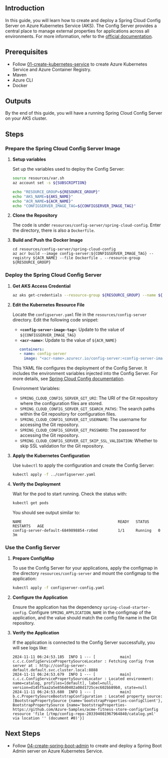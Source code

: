 ## Introduction

In this guide, you will learn how to create and deploy a Spring Cloud Config Server on Azure Kubernetes Service (AKS). The Config Server provides a central place to manage external properties for applications across all environments. For more information, refer to the [official documentation](https://cloud.spring.io/spring-cloud-config/reference/html/).

## Prerequisites

- Follow [01-create-kubernetes-service](./01-create-kubernetes-service.md) to create Azure Kubernetes Service and Azure Container Registry.
- Maven
- Azure CLI
- Docker

## Outputs

By the end of this guide, you will have a running Spring Cloud Config Server on your AKS cluster.

## Steps

### Prepare the Spring Cloud Config Server Image

1. **Setup variables**
   
   Set up the variables used to deploy the Config Server:
   ```bash
   source resources/var.sh
   az account set -s ${SUBSCRIPTION}

   echo "RESOURCE_GROUP=${RESOURCE_GROUP}"
   echo "AKS_NAME=${AKS_NAME}"
   echo "ACR_NAME=${ACR_NAME}"
   echo "CONFIGSERVER_IMAGE_TAG=${CONFIGSERVER_IMAGE_TAG}"
   ```

2. **Clone the Repository**

   The code is under `resources/config-server/spring-cloud-config`. Enter the directory, there is also a `Dockerfile`.

3. **Build and Push the Docker Image**

    ```azurecli
    cd resources/config-server/spring-cloud-config
    az acr build --image config-server:${CONFIGSERVER_IMAGE_TAG} --registry ${ACR_NAME} --file Dockerfile . --resource-group ${RESOURCE_GROUP}
    ```

### Deploy the Spring Cloud Config Server

1. **Get AKS Access Credential**

   ```bash
   az aks get-credentials --resource-group ${RESOURCE_GROUP} --name ${AKS_NAME} --admin
   ```

2. **Edit the Kubernetes Resource File**

   Locate the `configserver.yaml` file in the `resources/config-server` directory. Edit the following code snippet:

   - **`<config-server-image-tag>`**: Update to the value of `${CONFIGSERVER_IMAGE_TAG}`
   - **`<acr-name>`**: Update to the value of `${ACR_NAME}`

   ```yaml
      containers:
      - name: config-server
        image: "<acr-name>.azurecr.io/config-server:<config-server-image-tag>"
   ```

   This YAML file configures the deployment of the Config Server. It includes the environment variables injected into the Config Server. For more details, see [Spring Cloud Config documentation](https://docs.spring.io/spring-cloud-config/docs/current/reference/html/#_git_backend).

   Environment Variables:
   - `SPRING_CLOUD_CONFIG_SERVER_GIT_URI`: The URI of the Git repository where the configuration files are stored.
   - `SPRING_CLOUD_CONFIG_SERVER_GIT_SEARCH_PATHS`: The search paths within the Git repository for configuration files.
   - `SPRING_CLOUD_CONFIG_SERVER_GIT_USERNAME`: The username for accessing the Git repository.
   - `SPRING_CLOUD_CONFIG_SERVER_GIT_PASSWORD`: The password for accessing the Git repository.
   - `SPRING_CLOUD_CONFIG_SERVER_GIT_SKIP_SSL_VALIDATION`: Whether to skip SSL validation for the Git repository.

3. **Apply the Kubernetes Configuration**

   Use `kubectl` to apply the configuration and create the Config Server:

   ```bash
   kubectl apply -f ../configserver.yaml
   ```

4. **Verify the Deployment**

   Wait for the pod to start running. Check the status with:

   ```bash
   kubectl get pods
   ```

   You should see output similar to:

   ```
   NAME                                           READY   STATUS    RESTARTS   AGE
   config-server-default-6849898854-rz6md         1/1     Running   0          3m
   ```

### Use the Config Server

1. **Prepare ConfigMap**

   To use the Config Server for your applications, apply the configmap in the directory `resources/config-server` and mount the configmap to the application:

   ```bash
   kubectl apply -f configserver-config.yaml
   ```

2. **Configure the Application**

   Ensure the application has the dependency `spring-cloud-starter-config`. Configure `SPRING_APPLICATION_NAME` in the configmap of the application, and the value should match the config file name in the Git repository.

3. **Verify the Application**
   
   If the application is connected to the Config Server successfully, you will see logs like:

   ```
   2024-11-11 06:24:53.185  INFO 1 --- [           main] c.c.c.ConfigServicePropertySourceLocator : Fetching config from server at : http://config-server-default.default.svc.cluster.local:8888
   2024-11-11 06:24:53.679  INFO 1 --- [           main] c.c.c.ConfigServicePropertySourceLocator : Located environment: name=catalog, profiles=[default], label=null, version=d145f5aa2a5e856d0402a08d1725cec602bb89b0, state=null
   2024-11-11 06:24:53.680  INFO 1 --- [           main] b.c.PropertySourceBootstrapConfiguration : Located property source: [BootstrapPropertySource {name='bootstrapProperties-configClient'}, BootstrapPropertySource {name='bootstrapProperties-https://github.com/Azure-Samples/acme-fitness-store-config/Config resource 'file [/tmp/config-repo-203394081967964840/catalog.yml' via location '' (document #0)'}]
   ```

## Next Steps

- Follow [04-create-spring-boot-admin](./04-create-spring-boot-admin.md) to create and deploy a Spring Boot Admin server on Azure Kubernetes Service.